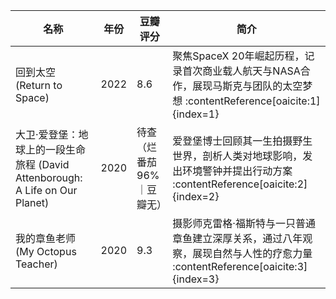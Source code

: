 | 名称 | 年份 | 豆瓣评分 | 简介 |  
|---|---|---|---|  
| 回到太空 (Return to Space) | 2022 | 8.6 | 聚焦SpaceX 20年崛起历程，记录首次商业载人航天与NASA合作，展现马斯克与团队的太空梦想 :contentReference\[oaicite:1\]{index=1} |  
| 大卫·爱登堡：地球上的一段生命旅程 (David Attenborough: A Life on Our Planet) | 2020 | 待查（烂番茄 96%｜豆瓣无） | 爱登堡博士回顾其一生拍摄野生世界，剖析人类对地球影响，发出环境警钟并提出行动方案 :contentReference\[oaicite:2\]{index=2} |  
| 我的章鱼老师 (My Octopus Teacher) | 2020 | 9.3 | 摄影师克雷格·福斯特与一只普通章鱼建立深厚关系，通过八年观察，展现自然与人性的疗愈力量 :contentReference\[oaicite:3\]{index=3} |